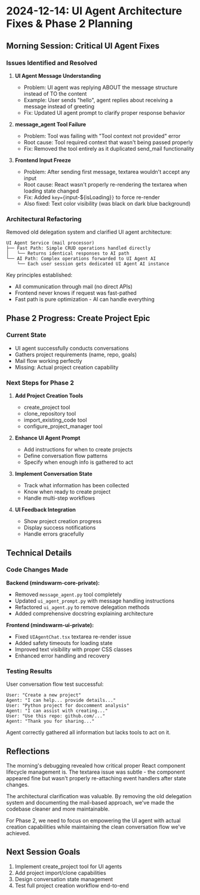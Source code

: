 # 2024-12-14: UI Agent Architecture Fixes & Phase 2 Planning

## Morning Session: Critical UI Agent Fixes

### Issues Identified and Resolved

1. **UI Agent Message Understanding**
   - Problem: UI agent was replying ABOUT the message structure instead of TO the content
   - Example: User sends "hello", agent replies about receiving a message instead of greeting
   - Fix: Updated UI agent prompt to clarify proper response behavior

2. **message_agent Tool Failure**
   - Problem: Tool was failing with "Tool context not provided" error
   - Root cause: Tool required context that wasn't being passed properly
   - Fix: Removed the tool entirely as it duplicated send_mail functionality

3. **Frontend Input Freeze**
   - Problem: After sending first message, textarea wouldn't accept any input
   - Root cause: React wasn't properly re-rendering the textarea when loading state changed
   - Fix: Added `key={`input-${isLoading}`}` to force re-render
   - Also fixed: Text color visibility (was black on dark blue background)

### Architectural Refactoring

Removed old delegation system and clarified UI agent architecture:

```
UI Agent Service (mail processor)
├── Fast Path: Simple CRUD operations handled directly
│   └── Returns identical responses to AI path
└── AI Path: Complex operations forwarded to UI Agent AI
    └── Each user session gets dedicated UI Agent AI instance
```

Key principles established:
- All communication through mail (no direct APIs)
- Frontend never knows if request was fast-pathed
- Fast path is pure optimization - AI can handle everything

## Phase 2 Progress: Create Project Epic

### Current State
- UI agent successfully conducts conversations
- Gathers project requirements (name, repo, goals)
- Mail flow working perfectly
- Missing: Actual project creation capability

### Next Steps for Phase 2

1. **Add Project Creation Tools**
   - create_project tool
   - clone_repository tool  
   - import_existing_code tool
   - configure_project_manager tool

2. **Enhance UI Agent Prompt**
   - Add instructions for when to create projects
   - Define conversation flow patterns
   - Specify when enough info is gathered to act

3. **Implement Conversation State**
   - Track what information has been collected
   - Know when ready to create project
   - Handle multi-step workflows

4. **UI Feedback Integration**
   - Show project creation progress
   - Display success notifications
   - Handle errors gracefully

## Technical Details

### Code Changes Made

**Backend (mindswarm-core-private):**
- Removed `message_agent.py` tool completely
- Updated `ui_agent_prompt.py` with message handling instructions
- Refactored `ui_agent.py` to remove delegation methods
- Added comprehensive docstring explaining architecture

**Frontend (mindswarm-ui-private):**
- Fixed `UIAgentChat.tsx` textarea re-render issue
- Added safety timeouts for loading state
- Improved text visibility with proper CSS classes
- Enhanced error handling and recovery

### Testing Results
User conversation flow test successful:
```
User: "Create a new project"
Agent: "I can help... provide details..."
User: "Python project for doccomment analysis"
Agent: "I can assist with creating..."
User: "Use this repo: github.com/..."
Agent: "Thank you for sharing..."
```

Agent correctly gathered all information but lacks tools to act on it.

## Reflections

The morning's debugging revealed how critical proper React component lifecycle management is. The textarea issue was subtle - the component appeared fine but wasn't properly re-attaching event handlers after state changes.

The architectural clarification was valuable. By removing the old delegation system and documenting the mail-based approach, we've made the codebase cleaner and more maintainable.

For Phase 2, we need to focus on empowering the UI agent with actual creation capabilities while maintaining the clean conversation flow we've achieved.

## Next Session Goals

1. Implement create_project tool for UI agents
2. Add project import/clone capabilities
3. Design conversation state management
4. Test full project creation workflow end-to-end